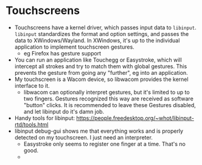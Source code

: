 # Touchscreens

* Touchscreens have a kernel driver, which passes input data to `libinput`. `libinput` standardizes the format and option settings, and passes the data to XWindows/Wayland. In XWindows, it's up to the individual application to implement touchscreen gestures.
  * eg Firefox has gesture support
* You can run an application like Touchegg or Easystroke, which will intercept all strokes and try to match them with global gestures. This prevents the gesture from going any "further", eg into an application. 
* My touchscreen is a Wacom device, so libwacom provides the kernel interface to it.
  * libwacom can optionally interpret gestures, but it's limited to up to two fingers. Gestures recognized this way are received as software "button" clicks. It is recommended to leave these Gestures disabled, and let libinput do it's damn job.
* Handy tools for libinput: https://people.freedesktop.org/~whot/libinput-rtd/tools.html
* libinput debug-gui shows me that everything works and is properly detected on my touchscreen. I just need an interpreter.
  * Easystroke only seems to register one finger at a time. That's no good.
  * 
